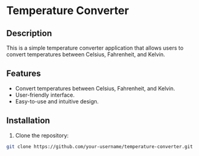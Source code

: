 # Temperature Converter

## Description

This is a simple temperature converter application that allows users to convert temperatures between Celsius, Fahrenheit, and Kelvin.

## Features

- Convert temperatures between Celsius, Fahrenheit, and Kelvin.
- User-friendly interface.
- Easy-to-use and intuitive design.

## Installation

1. Clone the repository:

```bash
git clone https://github.com/your-username/temperature-converter.git
